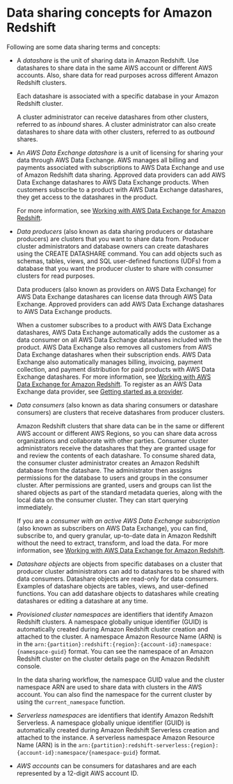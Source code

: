 # Data sharing concepts for Amazon Redshift<a name="concepts"></a>

Following are some data sharing terms and concepts:
+ A *datashare* is the unit of sharing data in Amazon Redshift\. Use datashares to share data in the same AWS account or different AWS accounts\. Also, share data for read purposes across different Amazon Redshift clusters\.

  Each datashare is associated with a specific database in your Amazon Redshift cluster\. 

  A cluster administrator can receive datashares from other clusters, referred to as *inbound* shares\. A cluster administrator can also create datashares to share data with other clusters, referred to as *outbound* shares\. 
+ An *AWS Data Exchange datashare* is a unit of licensing for sharing your data through AWS Data Exchange\. AWS manages all billing and payments associated with subscriptions to AWS Data Exchange and use of Amazon Redshift data sharing\. Approved data providers can add AWS Data Exchange datashares to AWS Data Exchange products\. When customers subscribe to a product with AWS Data Exchange datashares, they get access to the datashares in the product\. 

  For more information, see [Working with AWS Data Exchange for Amazon Redshift](adx-datashare.md)\.
+ *Data producers* \(also known as data sharing producers or datashare producers\) are clusters that you want to share data from\. Producer cluster administrators and database owners can create datashares using the CREATE DATASHARE command\. You can add objects such as schemas, tables, views, and SQL user\-defined functions \(UDFs\) from a database that you want the producer cluster to share with consumer clusters for read purposes\.

  Data producers \(also known as providers on AWS Data Exchange\) for AWS Data Exchange datashares can license data through AWS Data Exchange\. Approved providers can add AWS Data Exchange datashares to AWS Data Exchange products\. 

  When a customer subscribes to a product with AWS Data Exchange datashares, AWS Data Exchange automatically adds the customer as a data consumer on all AWS Data Exchange datashares included with the product\. AWS Data Exchange also removes all customers from AWS Data Exchange datashares when their subscription ends\. AWS Data Exchange also automatically manages billing, invoicing, payment collection, and payment distribution for paid products with AWS Data Exchange datashares\. For more information, see [Working with AWS Data Exchange for Amazon Redshift](adx-datashare.md)\. To register as an AWS Data Exchange data provider, see [Getting started as a provider](https://docs.aws.amazon.com/data-exchange/latest/userguide/provider-getting-started.html)\.
+ *Data consumers* \(also known as data sharing consumers or datashare consumers\) are clusters that receive datashares from producer clusters\. 

  Amazon Redshift clusters that share data can be in the same or different AWS account or different AWS Regions, so you can share data across organizations and collaborate with other parties\. Consumer cluster administrators receive the datashares that they are granted usage for and review the contents of each datashare\. To consume shared data, the consumer cluster administrator creates an Amazon Redshift database from the datashare\. The administrator then assigns permissions for the database to users and groups in the consumer cluster\. After permissions are granted, users and groups can list the shared objects as part of the standard metadata queries, along with the local data on the consumer cluster\. They can start querying immediately\.

  If you are a *consumer with an active AWS Data Exchange subscription* \(also known as subscribers on AWS Data Exchange\), you can find, subscribe to, and query granular, up\-to\-date data in Amazon Redshift without the need to extract, transform, and load the data\. For more information, see [Working with AWS Data Exchange for Amazon Redshift](adx-datashare.md)\.
+ *Datashare objects* are objects from specific databases on a cluster that producer cluster administrators can add to datashares to be shared with data consumers\. Datashare objects are read\-only for data consumers\. Examples of datashare objects are tables, views, and user\-defined functions\. You can add datashare objects to datashares while creating datashares or editing a datashare at any time\.
+ *Provisioned cluster namespaces* are identifiers that identify Amazon Redshift clusters\. A namespace globally unique identifier \(GUID\) is automatically created during Amazon Redshift cluster creation and attached to the cluster\. A namespace Amazon Resource Name \(ARN\) is in the `arn:{partition}:redshift:{region}:{account-id}:namespace:{namespace-guid}` format\. You can see the namespace of an Amazon Redshift cluster on the cluster details page on the Amazon Redshift console\. 

  In the data sharing workflow, the namespace GUID value and the cluster namespace ARN are used to share data with clusters in the AWS account\. You can also find the namespace for the current cluster by using the `current_namespace` function\.
+ *Serverless namespaces* are identifiers that identify Amazon Redshift Serverless\. A namespace globally unique identifier \(GUID\) is automatically created during Amazon Redshift Serverless creation and attached to the instance\. A serverless namespace Amazon Resource Name \(ARN\) is in the `arn:{partition}:redshift-serverless:{region}:{account-id}:namespace/{namespace-guid}` format\.
+ *AWS accounts* can be consumers for datashares and are each represented by a 12\-digit AWS account ID\.